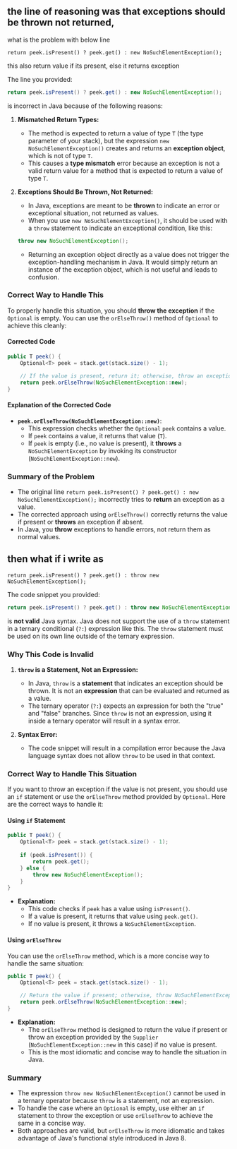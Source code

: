 ## the line of reasoning was that exceptions should be thrown not returned, 
what is the problem with below line

    return peek.isPresent() ? peek.get() : new NoSuchElementException();

this also return value if its present, else it returns exception


The line you provided:

```java
return peek.isPresent() ? peek.get() : new NoSuchElementException();
```

is incorrect in Java because of the following reasons:

1. **Mismatched Return Types:**
    - The method is expected to return a value of type `T` (the type parameter of your stack), but the expression `new NoSuchElementException()` creates and returns an **exception object**, which is not of type `T`.
    - This causes a **type mismatch** error because an exception is not a valid return value for a method that is expected to return a value of type `T`.

2. **Exceptions Should Be Thrown, Not Returned:**
    - In Java, exceptions are meant to be **thrown** to indicate an error or exceptional situation, not returned as values.
    - When you use `new NoSuchElementException()`, it should be used with a `throw` statement to indicate an exceptional condition, like this:
   ```java
   throw new NoSuchElementException();
   ```
    - Returning an exception object directly as a value does not trigger the exception-handling mechanism in Java. It would simply return an instance of the exception object, which is not useful and leads to confusion.

### Correct Way to Handle This

To properly handle this situation, you should **throw the exception** if the `Optional` is empty. You can use the `orElseThrow()` method of `Optional` to achieve this cleanly:

#### Corrected Code

```java
public T peek() {
    Optional<T> peek = stack.get(stack.size() - 1);

    // If the value is present, return it; otherwise, throw an exception
    return peek.orElseThrow(NoSuchElementException::new);
}
```

#### Explanation of the Corrected Code

- **`peek.orElseThrow(NoSuchElementException::new)`**:
    - This expression checks whether the `Optional` `peek` contains a value.
    - If `peek` contains a value, it returns that value (`T`).
    - If `peek` is empty (i.e., no value is present), it **throws** a `NoSuchElementException` by invoking its constructor (`NoSuchElementException::new`).

### Summary of the Problem

- The original line `return peek.isPresent() ? peek.get() : new NoSuchElementException();` incorrectly tries to **return** an exception as a value.
- The corrected approach using `orElseThrow()` correctly returns the value if present or **throws** an exception if absent.
- In Java, you **throw** exceptions to handle errors, not return them as normal values.


## then what if i write as

    return peek.isPresent() ? peek.get() : throw new NoSuchElementException();

The code snippet you provided:

```java
return peek.isPresent() ? peek.get() : throw new NoSuchElementException();
```

is **not valid** Java syntax. Java does not support the use of a `throw` statement in a ternary conditional (`?:`) expression like this. The `throw` statement must be used on its own line outside of the ternary expression.

### Why This Code is Invalid

1. **`throw` is a Statement, Not an Expression:**
    - In Java, `throw` is a **statement** that indicates an exception should be thrown. It is not an **expression** that can be evaluated and returned as a value.
    - The ternary operator (`?:`) expects an expression for both the "true" and "false" branches. Since `throw` is not an expression, using it inside a ternary operator will result in a syntax error.

2. **Syntax Error:**
    - The code snippet will result in a compilation error because the Java language syntax does not allow `throw` to be used in that context.

### Correct Way to Handle This Situation

If you want to throw an exception if the value is not present, you should use an `if` statement or use the `orElseThrow` method provided by `Optional`. Here are the correct ways to handle it:

#### Using `if` Statement

```java
public T peek() {
    Optional<T> peek = stack.get(stack.size() - 1);
    
    if (peek.isPresent()) {
        return peek.get();
    } else {
        throw new NoSuchElementException();
    }
}
```

- **Explanation:**
    - This code checks if `peek` has a value using `isPresent()`.
    - If a value is present, it returns that value using `peek.get()`.
    - If no value is present, it throws a `NoSuchElementException`.

#### Using `orElseThrow`

You can use the `orElseThrow` method, which is a more concise way to handle the same situation:

```java
public T peek() {
    Optional<T> peek = stack.get(stack.size() - 1);

    // Return the value if present; otherwise, throw NoSuchElementException
    return peek.orElseThrow(NoSuchElementException::new);
}
```

- **Explanation:**
    - The `orElseThrow` method is designed to return the value if present or throw an exception provided by the `Supplier` (`NoSuchElementException::new` in this case) if no value is present.
    - This is the most idiomatic and concise way to handle the situation in Java.

### Summary

- The expression `throw new NoSuchElementException()` cannot be used in a ternary operator because `throw` is a statement, not an expression.
- To handle the case where an `Optional` is empty, use either an `if` statement to throw the exception or use `orElseThrow` to achieve the same in a concise way.
- Both approaches are valid, but `orElseThrow` is more idiomatic and takes advantage of Java's functional style introduced in Java 8.